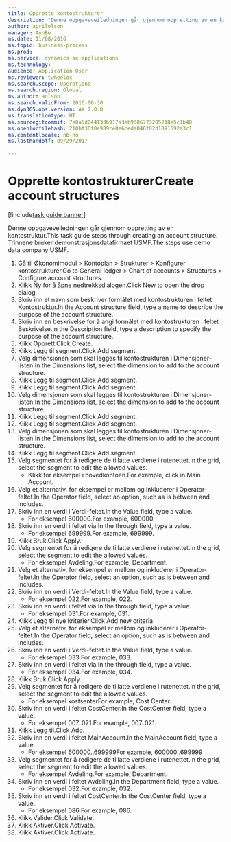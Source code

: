 ```yaml
--- 
title: Opprette kontostrukturer
description: "Denne oppgaveveiledningen går gjennom oppretting av en kontostruktur."
author: aprilolson
manager: AnnBe
ms.date: 11/08/2016
ms.topic: business-process
ms.prod: 
ms.service: dynamics-ax-applications
ms.technology: 
audience: Application User
ms.reviewer: twheeloc
ms.search.scope: Operations
ms.search.region: Global
ms.author: aolson
ms.search.validFrom: 2016-06-30
ms.dyn365.ops.version: AX 7.0.0
ms.translationtype: HT
ms.sourcegitcommit: 7e0a5d044133b917a3eb9386773205218e5c1b40
ms.openlocfilehash: 210bf36f0e989ce0e6ceda046f02d1091592a3c1
ms.contentlocale: nb-no
ms.lasthandoff: 09/29/2017

---
```

# <a name="create-account-structures"></a><span data-ttu-id="d9e38-103">Opprette kontostrukturer</span><span class="sxs-lookup"><span data-stu-id="d9e38-103">Create account structures</span></span>

[!include[task guide banner](../../includes/task-guide-banner.md)]

<span data-ttu-id="d9e38-104">Denne oppgaveveiledningen går gjennom oppretting av en kontostruktur.</span><span class="sxs-lookup"><span data-stu-id="d9e38-104">This task guide steps through creating an account structure.</span></span> <span data-ttu-id="d9e38-105">Trinnene bruker demonstrasjonsdatafirmaet USMF.</span><span class="sxs-lookup"><span data-stu-id="d9e38-105">The steps use demo data company USMF.</span></span>

1. <span data-ttu-id="d9e38-106">Gå til Økonomimodul > Kontoplan > Strukturer > Konfigurer kontostrukturer.</span><span class="sxs-lookup"><span data-stu-id="d9e38-106">Go to General ledger > Chart of accounts > Structures > Configure account structures.</span></span>
2. <span data-ttu-id="d9e38-107">Klikk Ny for å åpne nedtrekksdialogen.</span><span class="sxs-lookup"><span data-stu-id="d9e38-107">Click New to open the drop dialog.</span></span>
3. <span data-ttu-id="d9e38-108">Skriv inn et navn som beskriver formålet med kontostrukturen i feltet Kontostruktur.</span><span class="sxs-lookup"><span data-stu-id="d9e38-108">In the Account structure field, type a name to describe the purpose of the account structure.</span></span>
4. <span data-ttu-id="d9e38-109">Skriv inn en beskrivelse for å angi formålet med kontostrukturen i feltet Beskrivelse.</span><span class="sxs-lookup"><span data-stu-id="d9e38-109">In the Description field, type a description to specify the purpose of the account structure.</span></span>
5. <span data-ttu-id="d9e38-110">Klikk Opprett.</span><span class="sxs-lookup"><span data-stu-id="d9e38-110">Click Create.</span></span>
6. <span data-ttu-id="d9e38-111">Klikk Legg til segment.</span><span class="sxs-lookup"><span data-stu-id="d9e38-111">Click Add segment.</span></span>
7. <span data-ttu-id="d9e38-112">Velg dimensjonen som skal legges til kontostrukturen i Dimensjoner-listen.</span><span class="sxs-lookup"><span data-stu-id="d9e38-112">In the Dimensions list, select the dimension to add to the account structure.</span></span>
8. <span data-ttu-id="d9e38-113">Klikk Legg til segment.</span><span class="sxs-lookup"><span data-stu-id="d9e38-113">Click Add segment.</span></span>
9. <span data-ttu-id="d9e38-114">Klikk Legg til segment.</span><span class="sxs-lookup"><span data-stu-id="d9e38-114">Click Add segment.</span></span>
10. <span data-ttu-id="d9e38-115">Velg dimensjonen som skal legges til kontostrukturen i Dimensjoner-listen.</span><span class="sxs-lookup"><span data-stu-id="d9e38-115">In the Dimensions list, select the dimension to add to the account structure.</span></span>
11. <span data-ttu-id="d9e38-116">Klikk Legg til segment.</span><span class="sxs-lookup"><span data-stu-id="d9e38-116">Click Add segment.</span></span>
12. <span data-ttu-id="d9e38-117">Klikk Legg til segment.</span><span class="sxs-lookup"><span data-stu-id="d9e38-117">Click Add segment.</span></span>
13. <span data-ttu-id="d9e38-118">Velg dimensjonen som skal legges til kontostrukturen i Dimensjoner-listen.</span><span class="sxs-lookup"><span data-stu-id="d9e38-118">In the Dimensions list, select the dimension to add to the account structure.</span></span>
14. <span data-ttu-id="d9e38-119">Klikk Legg til segment.</span><span class="sxs-lookup"><span data-stu-id="d9e38-119">Click Add segment.</span></span>
15. <span data-ttu-id="d9e38-120">Velg segmentet for å redigere de tillatte verdiene i rutenettet.</span><span class="sxs-lookup"><span data-stu-id="d9e38-120">In the grid, select the segment to edit the allowed values.</span></span>
    * <span data-ttu-id="d9e38-121">Klikk for eksempel i hovedkontoen.</span><span class="sxs-lookup"><span data-stu-id="d9e38-121">For example, click in Main Account.</span></span>  
16. <span data-ttu-id="d9e38-122">Velg et alternativ, for eksempel er mellom og inkluderer i Operator-feltet.</span><span class="sxs-lookup"><span data-stu-id="d9e38-122">In the Operator field, select an option, such as is between and includes.</span></span>
17. <span data-ttu-id="d9e38-123">Skriv inn en verdi i Verdi-feltet.</span><span class="sxs-lookup"><span data-stu-id="d9e38-123">In the Value field, type a value.</span></span>
    * <span data-ttu-id="d9e38-124">For eksempel 600000.</span><span class="sxs-lookup"><span data-stu-id="d9e38-124">For example, 600000.</span></span>  
18. <span data-ttu-id="d9e38-125">Skriv inn en verdi i feltet via.</span><span class="sxs-lookup"><span data-stu-id="d9e38-125">In the through field, type a value.</span></span>
    * <span data-ttu-id="d9e38-126">For eksempel 699999.</span><span class="sxs-lookup"><span data-stu-id="d9e38-126">For example, 699999.</span></span>  
19. <span data-ttu-id="d9e38-127">Klikk Bruk.</span><span class="sxs-lookup"><span data-stu-id="d9e38-127">Click Apply.</span></span>
20. <span data-ttu-id="d9e38-128">Velg segmentet for å redigere de tillatte verdiene i rutenettet.</span><span class="sxs-lookup"><span data-stu-id="d9e38-128">In the grid, select the segment to edit the allowed values.</span></span>
    * <span data-ttu-id="d9e38-129">For eksempel Avdeling.</span><span class="sxs-lookup"><span data-stu-id="d9e38-129">For example, Department.</span></span>  
21. <span data-ttu-id="d9e38-130">Velg et alternativ, for eksempel er mellom og inkluderer i Operator-feltet.</span><span class="sxs-lookup"><span data-stu-id="d9e38-130">In the Operator field, select an option, such as is between and includes.</span></span>
22. <span data-ttu-id="d9e38-131">Skriv inn en verdi i Verdi-feltet.</span><span class="sxs-lookup"><span data-stu-id="d9e38-131">In the Value field, type a value.</span></span>
    * <span data-ttu-id="d9e38-132">For eksempel 022.</span><span class="sxs-lookup"><span data-stu-id="d9e38-132">For example, 022.</span></span>  
23. <span data-ttu-id="d9e38-133">Skriv inn en verdi i feltet via.</span><span class="sxs-lookup"><span data-stu-id="d9e38-133">In the through field, type a value.</span></span>
    * <span data-ttu-id="d9e38-134">For eksempel 031.</span><span class="sxs-lookup"><span data-stu-id="d9e38-134">For example, 031.</span></span>  
24. <span data-ttu-id="d9e38-135">Klikk Legg til nye kriterier.</span><span class="sxs-lookup"><span data-stu-id="d9e38-135">Click Add new criteria.</span></span>
25. <span data-ttu-id="d9e38-136">Velg et alternativ, for eksempel er mellom og inkluderer i Operator-feltet.</span><span class="sxs-lookup"><span data-stu-id="d9e38-136">In the Operator field, select an option, such as is between and includes.</span></span>
26. <span data-ttu-id="d9e38-137">Skriv inn en verdi i Verdi-feltet.</span><span class="sxs-lookup"><span data-stu-id="d9e38-137">In the Value field, type a value.</span></span>
    * <span data-ttu-id="d9e38-138">For eksempel 033.</span><span class="sxs-lookup"><span data-stu-id="d9e38-138">For example, 033.</span></span>  
27. <span data-ttu-id="d9e38-139">Skriv inn en verdi i feltet via.</span><span class="sxs-lookup"><span data-stu-id="d9e38-139">In the through field, type a value.</span></span>
    * <span data-ttu-id="d9e38-140">For eksempel 034.</span><span class="sxs-lookup"><span data-stu-id="d9e38-140">For example, 034.</span></span>  
28. <span data-ttu-id="d9e38-141">Klikk Bruk.</span><span class="sxs-lookup"><span data-stu-id="d9e38-141">Click Apply.</span></span>
29. <span data-ttu-id="d9e38-142">Velg segmentet for å redigere de tillatte verdiene i rutenettet.</span><span class="sxs-lookup"><span data-stu-id="d9e38-142">In the grid, select the segment to edit the allowed values.</span></span>
    * <span data-ttu-id="d9e38-143">For eksempel kostsenter</span><span class="sxs-lookup"><span data-stu-id="d9e38-143">For example, Cost Center.</span></span>  
30. <span data-ttu-id="d9e38-144">Skriv inn en verdi i feltet CostCenter.</span><span class="sxs-lookup"><span data-stu-id="d9e38-144">In the CostCenter field, type a value.</span></span>
    * <span data-ttu-id="d9e38-145">For eksempel 007..021.</span><span class="sxs-lookup"><span data-stu-id="d9e38-145">For example, 007..021.</span></span>  
31. <span data-ttu-id="d9e38-146">Klikk Legg til.</span><span class="sxs-lookup"><span data-stu-id="d9e38-146">Click Add.</span></span>
32. <span data-ttu-id="d9e38-147">Skriv inn en verdi i feltet MainAccount.</span><span class="sxs-lookup"><span data-stu-id="d9e38-147">In the MainAccount field, type a value.</span></span>
    * <span data-ttu-id="d9e38-148">For eksempel 600000..699999</span><span class="sxs-lookup"><span data-stu-id="d9e38-148">For example, 600000..699999</span></span>  
33. <span data-ttu-id="d9e38-149">Velg segmentet for å redigere de tillatte verdiene i rutenettet.</span><span class="sxs-lookup"><span data-stu-id="d9e38-149">In the grid, select the segment to edit the allowed values.</span></span>
    * <span data-ttu-id="d9e38-150">For eksempel Avdeling.</span><span class="sxs-lookup"><span data-stu-id="d9e38-150">For example, Department.</span></span>  
34. <span data-ttu-id="d9e38-151">Skriv inn en verdi i feltet Avdeling.</span><span class="sxs-lookup"><span data-stu-id="d9e38-151">In the Department field, type a value.</span></span>
    * <span data-ttu-id="d9e38-152">For eksempel 032.</span><span class="sxs-lookup"><span data-stu-id="d9e38-152">For example, 032.</span></span>  
35. <span data-ttu-id="d9e38-153">Skriv inn en verdi i feltet CostCenter.</span><span class="sxs-lookup"><span data-stu-id="d9e38-153">In the CostCenter field, type a value.</span></span>
    * <span data-ttu-id="d9e38-154">For eksempel 086.</span><span class="sxs-lookup"><span data-stu-id="d9e38-154">For example, 086.</span></span>  
36. <span data-ttu-id="d9e38-155">Klikk Valider.</span><span class="sxs-lookup"><span data-stu-id="d9e38-155">Click Validate.</span></span>
37. <span data-ttu-id="d9e38-156">Klikk Aktiver.</span><span class="sxs-lookup"><span data-stu-id="d9e38-156">Click Activate.</span></span>
38. <span data-ttu-id="d9e38-157">Klikk Aktiver.</span><span class="sxs-lookup"><span data-stu-id="d9e38-157">Click Activate.</span></span>


